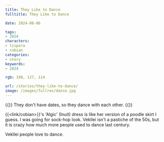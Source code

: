 ```yaml
---
title: They Like to Dance
fulltitle: They Like to Dance

date: 2024-08-06

tags:
- 2024
characters:
- tzipora
- cobian
categories:
- story
keywords:
- 2024

rgb: 198, 127, 114

url: /stories/they-like-to-dance/
image: /images/fullres/dance.jpg
---
```

{{<note caption>}}
They don't have dates, so they dance with each other.
{{</note>}}

{{<link/cobian>}}'s 'Algic' (Inuit) dress is like her version of a poodle skirt I guess. I was going for sock-hop look. Vekllei isn't a pastiche of the 50s, but it is crazy how much more people used to dance last century.

Vekllei people love to dance.